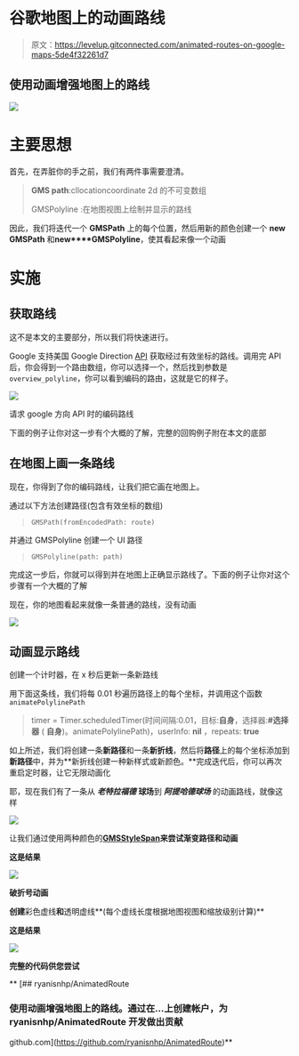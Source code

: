 # 谷歌地图上的动画路线

> 原文：<https://levelup.gitconnected.com/animated-routes-on-google-maps-5de4f32261d7>

## 使用动画增强地图上的路线

![](img/e267318139ff1e28d65e656b650ffed7.png)

# 主要思想

首先，在弄脏你的手之前，我们有两件事需要澄清。

> **GMS path**:cllocationcoordinate 2d 的不可变数组
> 
> GMSPolyline :在地图视图上绘制并显示的路线

因此，我们将迭代一个 **GMSPath** 上的每个位置，然后用新的颜色创建一个 **new** **GMSPath** 和**new****GMSPolyline**，使其看起来像一个动画

# 实施

## 获取路线

这不是本文的主要部分，所以我们将快速进行。

Google 支持美国 Google Direction [API](https://developers.google.com/maps/documentation/directions/intro) 获取经过有效坐标的路线。调用完 API 后，你会得到一个路由数组，你可以选择一个，然后找到参数是`overview_polyline`，你可以看到编码的路由，这就是它的样子。

![](img/599fff52c7bfc23f3d33b2fe425ea686.png)

请求 google 方向 API 时的编码路线

下面的例子让你对这一步有个大概的了解，完整的回购例子附在本文的底部

## 在地图上画一条路线

现在，你得到了你的编码路线，让我们把它画在地图上。

通过以下方法创建路径(包含有效坐标的数组)

> `GMSPath(fromEncodedPath: route)`

并通过 GMSPolyline 创建一个 UI 路径

> `GMSPolyline(path: path)`

完成这一步后，你就可以得到并在地图上正确显示路线了。下面的例子让你对这个步骤有一个大概的了解

现在，你的地图看起来就像一条普通的路线，没有动画

![](img/e3c36a314e302c93ec0cf2a1fbee35e4.png)

## 动画显示路线

创建一个计时器，在 x 秒后更新一条新路线

用下面这条线，我们将每 0.01 秒遍历路径上的每个坐标，并调用这个函数`animatePolylinePath`

> timer = Timer.scheduledTimer(时间间隔:0.01，目标:**自身**，选择器:**#选择器** ( **自身**)。animatePolylinePath)，userInfo: **nil** ，repeats: **true**

如上所述，我们将创建一条**新路径**和一条**新折线**，然后将**路径**上的每个坐标添加到**新路径**中，并为**新折线创建一种新样式或新颜色。**完成迭代后，你可以再次重启定时器，让它无限动画化

耶，现在我们有了一条从 ***老特拉福德*** **球场**到 ***阿提哈德球场*** 的动画路线，就像这样

![](img/1e1b91ff8ced6e104a24c8b2dfbedcaf.png)

让我们通过使用两种颜色的[**GMSStyleSpan**](https://developers.google.com/maps/documentation/ios-sdk/reference/interface_g_m_s_style_span?hl=vi)**来尝试渐变路径和动画**

**这是结果**

**![](img/3d302da0ccba3e6f8020b88f000f4970.png)**

****破折号动画****

**创建**彩色虚线**和**透明虚线**(每个虚线长度根据地图视图和缩放级别计算)**

**这是结果**

**![](img/d06fa6ef21a257e12d31946ad46bb30f.png)**

**完整的代码供您尝试**

**[](https://github.com/ryanisnhp/AnimatedRoute) [## ryanisnhp/AnimatedRoute

### 使用动画增强地图上的路线。通过在…上创建帐户，为 ryanisnhp/AnimatedRoute 开发做出贡献

github.com](https://github.com/ryanisnhp/AnimatedRoute)**